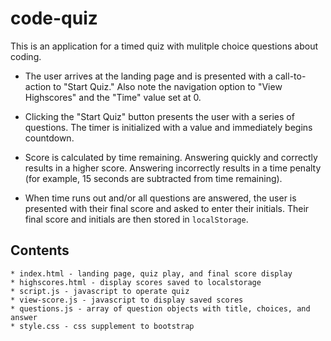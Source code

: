 # code-quiz


This is an application for a timed quiz with mulitple choice questions about coding.


  * The user arrives at the landing page and is presented with a call-to-action to "Start Quiz." Also note the navigation option to "View Highscores" and the "Time" value set at 0.

  * Clicking the "Start Quiz" button presents the user with a series of questions. The timer is initialized with a value and immediately begins countdown.

  * Score is calculated by time remaining. Answering quickly and correctly results in a higher score. Answering incorrectly results in a time penalty (for example, 15 seconds are subtracted from time remaining).

  * When time runs out and/or all questions are answered, the user is presented with their final score and asked to enter their initials. Their final score and initials are then stored in `localStorage`.

## Contents

    * index.html - landing page, quiz play, and final score display
    * highscores.html - display scores saved to localstorage
    * script.js - javascript to operate quiz
    * view-score.js - javascript to display saved scores
    * questions.js - array of question objects with title, choices, and answer
    * style.css - css supplement to bootstrap